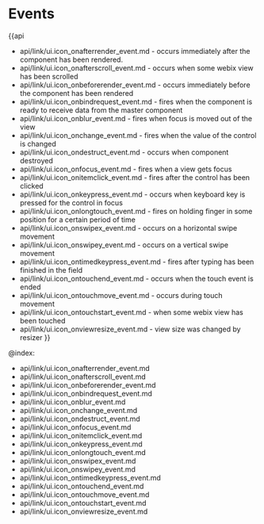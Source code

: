 Events
=======

{{api
- api/link/ui.icon_onafterrender_event.md - occurs immediately after the component has been rendered.
- api/link/ui.icon_onafterscroll_event.md - occurs when some webix view has been scrolled
- api/link/ui.icon_onbeforerender_event.md - occurs immediately before the component has been rendered
- api/link/ui.icon_onbindrequest_event.md - fires when the component is ready to receive data from the master component
- api/link/ui.icon_onblur_event.md - fires when focus is moved out of the view
- api/link/ui.icon_onchange_event.md - fires when the value of the control is changed
- api/link/ui.icon_ondestruct_event.md - occurs when component destroyed
- api/link/ui.icon_onfocus_event.md - fires when a view gets focus
- api/link/ui.icon_onitemclick_event.md - fires after the control has been clicked
- api/link/ui.icon_onkeypress_event.md - occurs when keyboard key is pressed for the control in focus
- api/link/ui.icon_onlongtouch_event.md - fires on holding finger in some position for a certain period of time
- api/link/ui.icon_onswipex_event.md - occurs on a horizontal swipe movement
- api/link/ui.icon_onswipey_event.md - occurs on a vertical swipe movement
- api/link/ui.icon_ontimedkeypress_event.md - fires after typing has been finished in the field
- api/link/ui.icon_ontouchend_event.md - occurs when the touch event is ended
- api/link/ui.icon_ontouchmove_event.md - occurs during touch movement
- api/link/ui.icon_ontouchstart_event.md - when some webix view has been touched
- api/link/ui.icon_onviewresize_event.md - view size was changed by resizer
}}

@index:
- api/link/ui.icon_onafterrender_event.md
- api/link/ui.icon_onafterscroll_event.md
- api/link/ui.icon_onbeforerender_event.md
- api/link/ui.icon_onbindrequest_event.md
- api/link/ui.icon_onblur_event.md
- api/link/ui.icon_onchange_event.md
- api/link/ui.icon_ondestruct_event.md
- api/link/ui.icon_onfocus_event.md
- api/link/ui.icon_onitemclick_event.md
- api/link/ui.icon_onkeypress_event.md
- api/link/ui.icon_onlongtouch_event.md
- api/link/ui.icon_onswipex_event.md
- api/link/ui.icon_onswipey_event.md
- api/link/ui.icon_ontimedkeypress_event.md
- api/link/ui.icon_ontouchend_event.md
- api/link/ui.icon_ontouchmove_event.md
- api/link/ui.icon_ontouchstart_event.md
- api/link/ui.icon_onviewresize_event.md


